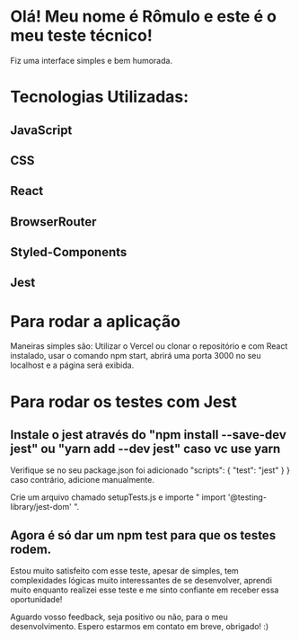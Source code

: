 # Olá! Meu nome é Rômulo e este é o meu teste técnico!

Fiz uma interface simples e bem humorada.

# Tecnologias Utilizadas:
## JavaScript
## CSS
## React
## BrowserRouter
## Styled-Components
## Jest

# Para rodar a aplicação
Maneiras simples são: Utilizar o Vercel ou clonar o repositório e com React instalado, usar o comando npm start, abrirá uma porta 3000 no seu localhost e a página será exibida.



# Para rodar os testes com Jest


## Instale o jest através do "npm install --save-dev jest" ou "yarn add --dev jest" caso vc use yarn
Verifique se no seu package.json foi adicionado
      "scripts": {
        "test": "jest"
      }
    } 
caso contrário, adicione manualmente.

Crie um arquivo chamado setupTests.js e importe " import '@testing-library/jest-dom' ".

## Agora é só dar um npm test para que os testes rodem.

Estou muito satisfeito com esse teste, apesar de simples, tem complexidades lógicas muito interessantes de se desenvolver, aprendi muito enquanto realizei esse teste e me sinto confiante em receber essa oportunidade! 

Aguardo vosso feedback, seja positivo ou não, para o meu desenvolvimento. Espero estarmos em contato em breve, obrigado! :)
